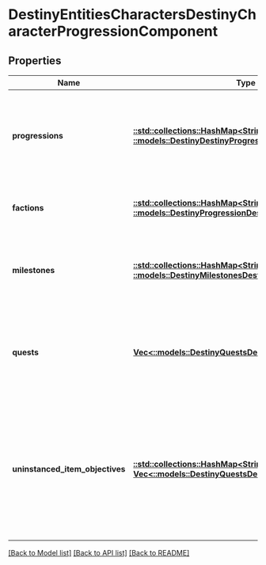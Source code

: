 # DestinyEntitiesCharactersDestinyCharacterProgressionComponent

## Properties
Name | Type | Description | Notes
------------ | ------------- | ------------- | -------------
**progressions** | [**::std::collections::HashMap<String, ::models::DestinyDestinyProgression>**](Destiny.DestinyProgression.md) | A Dictionary of all known progressions for the Character, keyed by the Progression&#39;s hash.  Not all progressions have user-facing data, but those who do will have that data contained in the DestinyProgressionDefinition. | [optional] [default to null]
**factions** | [**::std::collections::HashMap<String, ::models::DestinyProgressionDestinyFactionProgression>**](Destiny.Progression.DestinyFactionProgression.md) | A dictionary of all known Factions, keyed by the Faction&#39;s hash. It contains data about this character&#39;s status with the faction. | [optional] [default to null]
**milestones** | [**::std::collections::HashMap<String, ::models::DestinyMilestonesDestinyMilestone>**](Destiny.Milestones.DestinyMilestone.md) | Milestones are related to the simple progressions shown in the game, but return additional and hopefully helpful information for users about the specifics of the Milestone&#39;s status. | [optional] [default to null]
**quests** | [**Vec<::models::DestinyQuestsDestinyQuestStatus>**](Destiny.Quests.DestinyQuestStatus.md) | If the user has any active quests, the quests&#39; statuses will be returned here.  Note that quests have been largely supplanted by Milestones, but that doesn&#39;t mean that they won&#39;t make a comeback independent of milestones at some point. | [optional] [default to null]
**uninstanced_item_objectives** | [**::std::collections::HashMap<String, Vec<::models::DestinyQuestsDestinyObjectiveProgress>>**](array.md) | Sometimes, you have items in your inventory that don&#39;t have instances, but still have Objective information. This provides you that objective information for uninstanced items.   This dictionary is keyed by the item&#39;s hash: which you can use to look up the name and description for the overall task(s) implied by the objective. The value is the list of objectives for this item, and their statuses. | [optional] [default to null]

[[Back to Model list]](../README.md#documentation-for-models) [[Back to API list]](../README.md#documentation-for-api-endpoints) [[Back to README]](../README.md)


